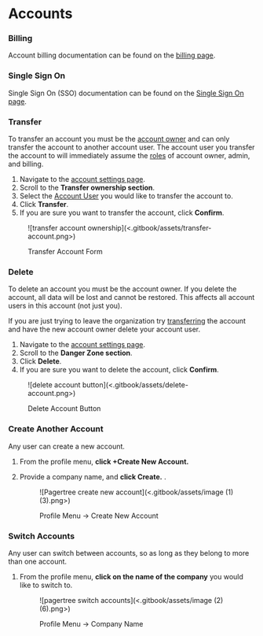 # Accounts

### Billing <a href="#billing" id="billing"></a>

Account billing documentation can be found on the [billing page](billing.md).

### Single Sign On <a href="#single-sign-on" id="single-sign-on"></a>

Single Sign On (SSO) documentation can be found on the [Single Sign On page](single-sign-on-sso.md).

### Transfer <a href="#transfer" id="transfer"></a>

To transfer an account you must be the [account owner](architecture-guide.md#account-owner) and can only transfer the account to another account user. The account user you transfer the account to will immediately assume the [roles](users.md#roles) of account owner, admin, and billing.

1. Navigate to the [account settings page](https://app.pagertree.com/account/settings).
2. Scroll to the **Transfer ownership section**.
3. Select the [Account User](users.md) you would like to transfer the account to.
4. Click **Transfer**.
5. If you are sure you want to transfer the account, click **Confirm**.

<figure>![transfer account ownership](<.gitbook/assets/transfer-account.png>)<figcaption><p>Transfer Account Form</p></figcaption></figure>

### Delete <a href="#delete" id="delete"></a>

To delete an account you must be the account owner. If you delete the account, all data will be lost and cannot be restored. This affects all account users in this account (not just you).

If you are just trying to leave the organization try [transferring](accounts.md#transfer) the account and have the new account owner delete your account user.

1. Navigate to the [account settings page](https://app.pagertree.com/account/settings).
2. Scroll to the **Danger Zone section**.
3. Click **Delete**.
4. If you are sure you want to delete the account, click **Confirm**.

<figure>![delete account button](<.gitbook/assets/delete-account.png>)<figcaption><p>Delete Account Button</p></figcaption></figure>

### Create Another Account

Any user can create a new account.

1. From the profile menu, **click +Create New Account.**
2.  Provide a company name, and **click Create.** .

    <figure>![Pagertree create new account](<.gitbook/assets/image (1) (3).png>)<figcaption><p>Profile Menu -> Create New Account</p></figcaption></figure>

### Switch Accounts

Any user can switch between accounts, so as long as they belong to more than one account.

1.  From the profile menu, **click on the name of the company** you would like to switch to.&#x20;

    <figure>![pagertree switch accounts](<.gitbook/assets/image (2) (6).png>)<figcaption><p>Profile Menu -> Company Name</p></figcaption></figure>
